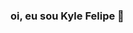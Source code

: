 ### oi, eu sou Kyle Felipe 👋

<!--
**kylefelipe/kylefelipe** is a ✨ _special_ ✨ repository because its `README.md` (this file) appears on your GitHub profile.

Here are some ideas to get you started:

- 🔭 Procurando por trabalho.
- 🌱 Atualmente cursando Desenvolvimento Web Full Stack na Trybe.
- 📫 Me encontre: Telegram @kylefelipe ...
-->
